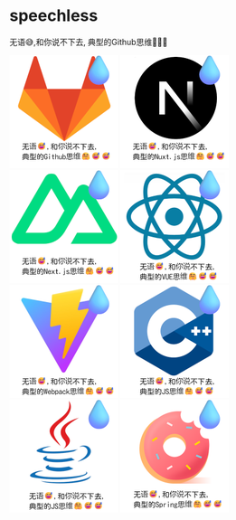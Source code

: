 # speechless
无语😅,和你说不下去, 典型的Github思维🤗😅😅

<img src="./zh-cn/Gitlab.png" style="zoom:50%"  />
<img src="./zh-cn/Nextjs.png" style="zoom:50%"  />
<img src="./zh-cn/Nuxtjs.png" style="zoom:50%"  />
<img src="./zh-cn/React.png" style="zoom:50%"  />
<img src="./zh-cn/Vite.png" style="zoom:50%"  />
<img src="./zh-cn/Cpp.png" style="zoom:50%"  />
<img src="./zh-cn/JAVA.png" style="zoom:50%"  />
<img src="./zh-cn/Solon.png" style="zoom:50%"  />
